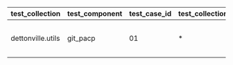  | test_collection | test_component | test_case_id | test_collection_version | test_description | test_job_link | test_component_git_branch | test_component_git_commit_hash | test_failed | test_date | validate_changed | validate_failed | validate_results | test_details_link | 
 |--- | --- | --- | --- | --- | --- | --- | --- | --- | --- | --- | --- | --- | --- | 
 | dettonville.utils | git_pacp | 01 | * | SSH - NO-OP - expect result with changed: false |  | main | bf085e9 | False | 2024-02-20T22:35:39Z | {'failed': False, 'msg': 'All assertions passed'} | {'failed': False, 'msg': 'All assertions passed'} | {'failed': False, 'msg': 'All assertions passed'} | [test details](./test_01/test-results.detailed.yml) | 
